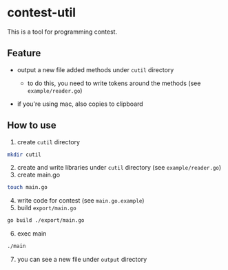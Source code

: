 # contest-util

This is a tool for programming contest.

## Feature

* output a new file added methods under `cutil` directory

  * to do this, you need to write tokens around the methods (see `example/reader.go`)

* if you're using mac, also copies to clipboard


## How to use

1. create `cutil` directory
  ```sh
  mkdir cutil
  ```
2. create and write libraries under `cutil` directory (see `example/reader.go`)
3. create main.go
  ```sh
  touch main.go
  ```
4. write code for contest (see `main.go.example`)
5. build `export/main.go`
  ```sh
  go build ./export/main.go
  ```
6. exec main
  ```sh
  ./main
  ```
7. you can see a new file under `output` directory
